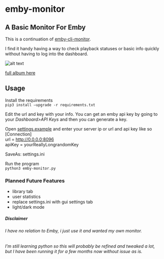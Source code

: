 # emby-monitor
## A Basic Monitor For Emby

This is a continuation of [emby-cli-monitor](https://github.com/codanaut/emby-cli-monitor).

I find it handy having a way to check playback statuses or basic info quickly without having to log into the dashboard.


![alt text](https://i.imgur.com/S9UhBVA.png)
 
[full album here](https://imgur.com/a/UZ4haSq)

## Usage

Install the requirements\
`pip3 install –upgrade -r requirements.txt`

Edit the url and key with your info. You can get an emby api key by going to your *Dashboard>API Keys* and then you can generate a key. 

Open [settings.example](settings.example) and enter your server ip or url and api key like so\
[Connection]\
url = http://0.0.0.0:8096 \
apiKey = yourReallyLongrandomKey

SaveAs: settings.ini

Run the program\
`python3 emby-monitor.py`



### Planned Future Features
- library tab
- user statistics
- replace settings.ini with gui settings tab
- light/dark mode

##### Disclaimer
###### I have no relation to Emby, i just use it and wanted my own monitor. 
###### I’m still learning python so this will probably be refined and tweaked a lot, but I have been running it for a few months now without issue as is. 
